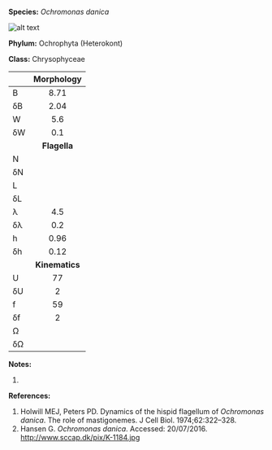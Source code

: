 **Species:** *Ochromonas danica*

![alt text](https://github.com/marcos-fvr/BOSO-micro/blob/main/9-Figures/Ochromonas_sp.png)

**Phylum:** Ochrophyta (Heterokont)

**Class:** Chrysophyceae

|    | **Morphology** |
|:-- | :------------: |
| B  | 8.71 |
| δB | 2.04 |
| W  | 5.6 |
| δW | 0.1 |
|    | **Flagella** |
| N  |  |
| δN |  |
| L  |  |
| δL |  |
| λ  | 4.5 |
| δλ | 0.2 |
| h  | 0.96 |
| δh | 0.12 |
|    | **Kinematics** |
| U  | 77 |
| δU | 2 |
| f  | 59 |
| δf | 2 |
| Ω  |  |
| δΩ |  |

**Notes:**

1.

**References:**

1. Holwill MEJ, Peters PD. Dynamics of the hispid flagellum of *Ochromonas danica*. The role of mastigonemes. J Cell Biol. 1974;62:322–328.
1. Hansen G. *Ochromonas danica*. Accessed: 20/07/2016. http://www.sccap.dk/pix/K-1184.jpg

